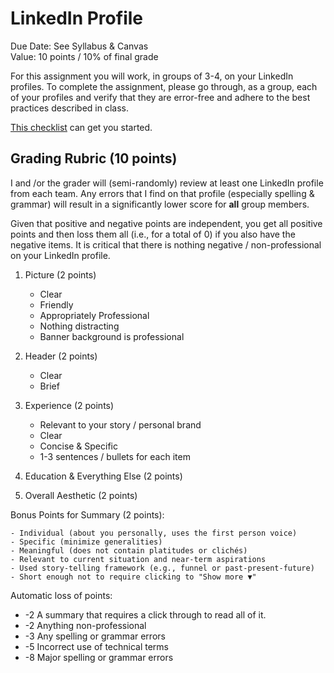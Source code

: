LinkedIn Profile
========

Due Date: See Syllabus & Canvas    
Value: 10 points / 10% of final grade   

For this assignment you will work, in groups of 3-4, on your LinkedIn profiles. To complete the assignment, please go through, as a group, each of your profiles and verify that they are error-free and adhere to the best practices described in class.

[This checklist](https://university.linkedin.com/content/dam/university/global/en_US/site/pdf/LinkedIn_Sample_Profile_onesheet-David.pdf) can get you started.

Grading Rubric (10 points)
-------

I and /or the grader will (semi-randomly) review at least one LinkedIn profile from each team. Any errors that I find on that profile (especially spelling & grammar) will result in a significantly lower score for __all__ group members.

Given that positive and negative points are independent, you get all positive points and then loss them all (i.e., for a total of 0) if you also have the negative items. It is critical that there is nothing negative / non-professional on your LinkedIn profile.

1. Picture (2 points)

    - Clear
    - Friendly
    - Appropriately Professional
    - Nothing distracting
    - Banner background is professional

1. Header (2 points)
    
    - Clear
    - Brief

1. Experience (2 points)

    - Relevant to your story / personal brand
    - Clear
    - Concise & Specific
    - 1-3 sentences / bullets for each item

1. Education & Everything Else (2 points)

1. Overall Aesthetic (2 points)

Bonus Points for Summary (2 points):

    - Individual (about you personally, uses the first person voice)
    - Specific (minimize generalities) 
    - Meaningful (does not contain platitudes or clichés)
    - Relevant to current situation and near-term aspirations
    - Used story-telling framework (e.g., funnel or past-present-future)
    - Short enough not to require clicking to "Show more ▼"

Automatic loss of points:

- -2 A summary that requires a click through to read all of it. 
- -2 Anything non-professional
- -3 Any spelling or grammar errors
- -5 Incorrect use of technical terms
- -8 Major spelling or grammar errors
